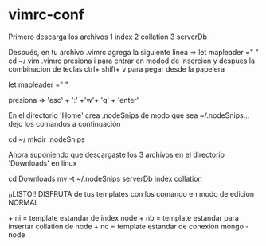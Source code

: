 # vimrc-conf
Primero descarga los archivos 
1 index
2 collation
3 serverDb

Después, en tu archivo .vimrc agrega la siguiente linea => let mapleader =" " 
cd ~/
vim .vimrc
presiona i para entrar en modod de insercion y despues la combinacion de teclas ctrl+ shift+ v para pegar desde la papelera

let mapleader =" " 

presiona =>  'esc' + ':' +'w'+ 'q' + 'enter'



En el directorio 'Home' crea .nodeSnips de modo que sea ~/.nodeSnips... dejo los comandos a continuación

cd ~/
mkdir .nodeSnips


Ahora suponiendo que descargaste los 3 archivos en el directorio 'Downloads' en linux

cd Downloads
mv -t ~/.nodeSnips serverDb index collation


¡¡LISTO!!
DISFRUTA de tus templates con los comando en modo de edicion  NORMAL 


<espacio> + ni = template estandar de index node
<espacio> + nb = template estandar para insertar collation de node
<espacio> + nc = template estandar de conexion mongo - node
